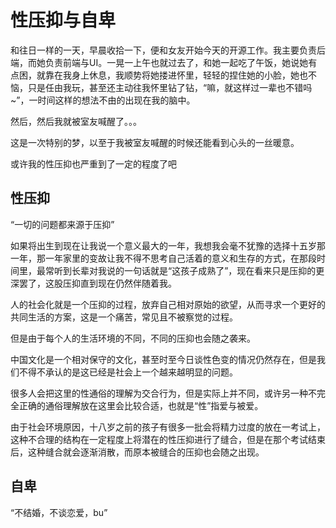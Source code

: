 # 性压抑与自卑

和往日一样的一天，早晨收拾一下，便和女友开始今天的开源工作。我主要负责后端，而她负责前端与UI。一晃一上午也就过去了，和她一起吃了午饭，她说她有点困，就靠在我身上休息，我顺势将她搂进怀里，轻轻的捏住她的小脸，她也不恼，只是任由我玩，甚至还主动往我怀里钻了钻，“嘛，就这样过一辈也不错吗~”，一时间这样的想法不由的出现在我的脑中。

然后，然后我就被室友喊醒了。。。

这是一次特别的梦，以至于我被室友喊醒的时候还能看到心头的一丝暖意。

或许我的性压抑也严重到了一定的程度了吧

## 性压抑

“一切的问题都来源于压抑”

如果将出生到现在让我说一个意义最大的一年，我想我会毫不犹豫的选择十五岁那一年，那一年家里的变故让我不得不思考自己活着的意义和生存的方式，在那段时间里，最常听到长辈对我说的一句话就是“这孩子成熟了”，现在看来只是压抑的更深罢了，这股压抑直到现在仍然伴随着我。

人的社会化就是一个压抑的过程，放弃自己相对原始的欲望，从而寻求一个更好的共同生活的方案，这是一个痛苦，常见且不被察觉的过程。

但是由于每个人的生活环境的不同，不同的压抑也会随之袭来。

中国文化是一个相对保守的文化，甚至时至今日谈性色变的情况仍然存在，但是我们不得不承认的是这已经是社会上一个越来越明显的问题。

很多人会把这里的性通俗的理解为交合行为，但是实际上并不同，或许另一种不完全正确的通俗理解放在这里会比较合适，也就是“性”指爱与被爱。

由于社会环境原因，十八岁之前的孩子有很多一批会将精力过度的放在一考试上，这种不合理的结构在一定程度上将潜在的性压抑进行了缝合，但是在那个考试结束后，这种缝合就会逐渐消散，而原本被缝合的压抑也会随之出现。

## 自卑

“不结婚，不谈恋爱，bu”



